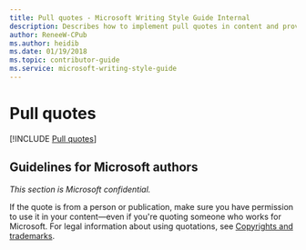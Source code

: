 ```yaml
---
title: Pull quotes - Microsoft Writing Style Guide Internal
description: Describes how to implement pull quotes in content and provides an example of how to include pull quotes.
author: ReneeW-CPub
ms.author: heidib
ms.date: 01/19/2018
ms.topic: contributor-guide
ms.service: microsoft-writing-style-guide
---
```


# Pull quotes

[!INCLUDE [Pull quotes](~/../includes/pull-quotes.md)]

## Guidelines for Microsoft authors

*This section is Microsoft confidential.*

If the quote is from a person or publication, make sure you have permission to use it in your content—even if you're quoting someone who works for Microsoft. For legal information about using quotations, see [Copyrights and trademarks](~/legal-content/copyrights-and-trademarks.md).